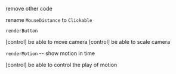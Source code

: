 remove other code

rename `MouseDistance` to `Clickable`

`renderButton`

[control] be able to move camera
[control] be able to scale camera

`renderMotion` -- show motion in time

[control] be able to control the play of motion
